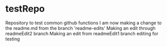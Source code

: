 # testRepo
Repository to test common github functions
I am now making a change to the readme.md from the branch 'readme-edits'
Making an edit through readmeEdit2 branch
Making an edit from readmeEdit1 branch
editing for testing
